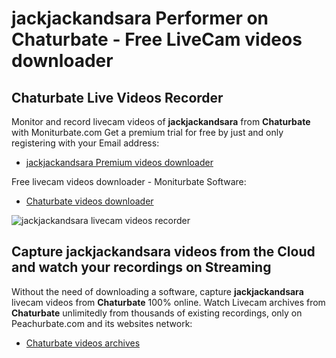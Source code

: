 # jackjackandsara Performer on Chaturbate - Free LiveCam videos downloader

## Chaturbate Live Videos Recorder

Monitor and record livecam videos of **jackjackandsara** from **Chaturbate** with Moniturbate.com
Get a premium trial for free by just and only registering with your Email address:
* [jackjackandsara Premium videos downloader](https://moniturbate.com/request-demo-licence-key.html)

Free livecam videos downloader - Moniturbate Software:
* [Chaturbate videos downloader](https://moniturbate.com/moniturbate-download-software.html)

![jackjackandsara livecam videos recorder](https://peachurnet.com/templates/moniturbate-software.png)


## Capture jackjackandsara videos from the Cloud and watch your recordings on Streaming

Without the need of downloading a software, capture **jackjackandsara** livecam videos from **Chaturbate** 100% online.
Watch Livecam archives from **Chaturbate** unlimitedly from thousands of existing recordings, only on Peachurbate.com and its websites network:
* [Chaturbate videos archives](https://peachurnet.com/)